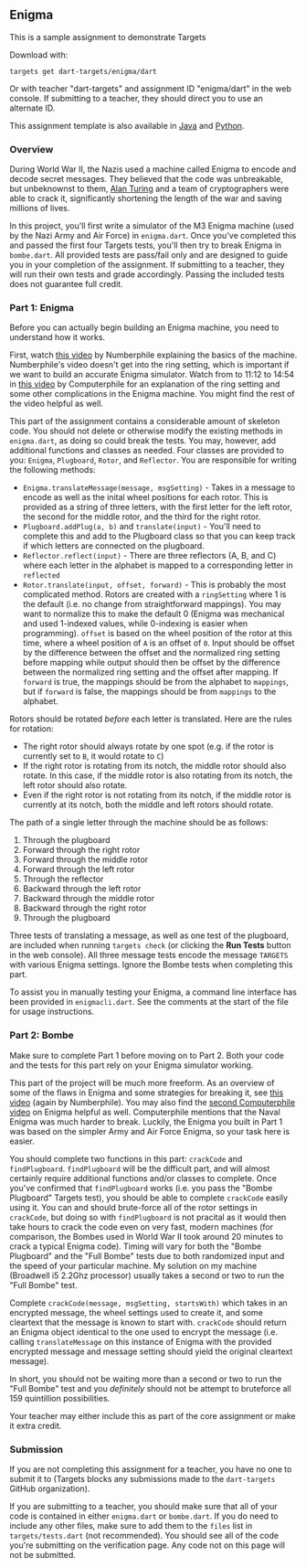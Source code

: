 ## Enigma ##

This is a sample assignment to demonstrate Targets

Download with:

    targets get dart-targets/enigma/dart
    
Or with teacher "dart-targets" and assignment ID "enigma/dart" in the web console.
If submitting to a teacher, they should direct you to use an alternate ID.

This assignment template is also available in [Java](https://github.com/dart-targets/enigma/tree/master/targets-java) and [Python](https://github.com/dart-targets/enigma/tree/master/targets-python).

### Overview ###

During World War II, the Nazis used a machine called Enigma to encode and decode secret messages. They believed that the code was unbreakable, but unbeknownst to them, [Alan Turing](http://en.wikipedia.org/wiki/Alan_Turing) and a team of cryptographers were able to crack it, significantly shortening the length of the war and saving millions of lives.

In this project, you'll first write a simulator of the M3 Enigma machine (used by the Nazi Army and Air Force) in `enigma.dart`. Once you've completed this and passed the first four Targets tests, you'll then try to break Enigma in `bombe.dart`. All provided tests are pass/fail only and are designed to guide you in your completion of the assignment. If submitting to a teacher, they will run their own tests and grade accordingly. Passing the included tests does not guarantee full credit.

### Part 1: Enigma ###

Before you can actually begin building an Enigma machine, you need to understand how it works.

First, watch [this video](https://www.youtube.com/watch?v=G2_Q9FoD-oQ) by Numberphile explaining the basics of the machine. Numberphile's video doesn't get into the ring setting, which is important if we want to build an accurate Enigma simulator. Watch from to 11:12 to 14:54 in [this video](https://youtu.be/d2NWPG2gB_A?t=11m12s) by Computerphile for an explanation of the ring setting and some other complications in the Enigma machine. You might find the rest of the video helpful as well.

This part of the assignment contains a considerable amount of skeleton code. You should not delete or otherwise modify the existing methods in `enigma.dart`, as doing so could break the tests. You may, however, add additional functions and classes as needed. Four classes are provided to you: `Enigma`, `Plugboard`, `Rotor`, and `Reflector`. You are responsible for writing the following methods:

- `Enigma.translateMessage(message, msgSetting)` - Takes in a message to encode as well as the inital wheel positions for each rotor. This is provided as a string of three letters, with the first letter for the left rotor, the second for the middle rotor, and the third for the right rotor.
- `Plugboard.addPlug(a, b)` and `translate(input)` - You'll need to complete this and add to the Plugboard class so that you can keep track if which letters are connected on the plugboard.
- `Reflector.reflect(input)` - There are three reflectors (A, B, and C) where each letter in the alphabet is mapped to a corresponding letter in `reflected`
- `Rotor.translate(input, offset, forward)` - This is probably the most complicated method. Rotors are created with a `ringSetting` where 1 is the default (i.e. no change from straightforward mappings). You may want to normalize this to make the default 0 (Enigma was mechanical and used 1-indexed values, while 0-indexing is easier when programming). `offset` is based on the wheel position of the rotor at this time, where a wheel position of `A` is an offset of `0`. Input should be offset by the difference between the offset and the normalized ring setting before mapping while output should then be offset by the difference between the normalized ring setting and the offset after mapping. If `forward` is true, the mappings should be from the alphabet to `mappings`, but if `forward` is false, the mappings should be from `mappings` to the alphabet.

Rotors should be rotated *before* each letter is translated. Here are the rules for rotation:

- The right rotor should always rotate by one spot (e.g. if the rotor is currently set to `B`, it would rotate to `C`)
- If the right rotor is rotating from its notch, the middle rotor should also rotate. In this case, if the middle rotor is also rotating from its notch, the left rotor should also rotate.
- Even if the right rotor is not rotating from its notch, if the middle rotor is currently at its notch, both the middle and left rotors should rotate.

The path of a single letter through the machine should be as follows:

1. Through the plugboard
2. Forward through the right rotor
3. Forward through the middle rotor
4. Forward through the left rotor
5. Through the reflector
6. Backward through the left rotor
7. Backward through the middle rotor
8. Backward through the right rotor
9. Through the plugboard

Three tests of translating a message, as well as one test of the plugboard, are included when running `targets check` (or clicking the **Run Tests** button in the web console). All three message tests encode the message `TARGETS` with various Enigma settings. Ignore the Bombe tests when completing this part.

To assist you in manually testing your Enigma, a command line interface has been provided in `enigmacli.dart`. See the comments at the start of the file for usage instructions.

### Part 2: Bombe ###

Make sure to complete Part 1 before moving on to Part 2. Both your code and the tests for this part rely on your Enigma simulator working.

This part of the project will be much more freeform. As an overview of some of the flaws in Enigma and some strategies for breaking it, see [this video](https://www.youtube.com/watch?v=V4V2bpZlqx8) (again by Numberphile). You may also find the [second Computerphile video](https://www.youtube.com/watch?v=kj_7Jc1mS9k) on Enigma helpful as well. Computerphile mentions that the Naval Enigma was much harder to break. Luckily, the Enigma you built in Part 1 was based on the simpler Army and Air Force Enigma, so your task here is easier.

You should complete two functions in this part: `crackCode` and `findPlugboard`. `findPlugboard` will be the difficult part, and will almost certainly require additional functions and/or classes to complete. Once you've confirmed that `findPlugboard` works (i.e. you pass the "Bombe Plugboard" Targets test), you should be able to complete `crackCode` easily using it. You can and should brute-force all of the rotor settings in `crackCode`, but doing so with `findPlugboard` is not pracital as it would then take hours to crack the code even on very fast, modern machines (for comparison, the Bombes used in World War II took around 20 minutes to crack a typical Enigma code). Timing will vary for both the "Bombe Plugboard" and the "Full Bombe" tests due to both randomized input and the speed of your particular machine. My solution on my machine (Broadwell i5 2.2Ghz processor) usually takes a second or two to run the "Full Bombe" test. 

Complete `crackCode(message, msgSetting, startsWith)` which takes in an encrypted message, the wheel settings used to create it, and some cleartext that the message is known to start with. `crackCode` should return an Enigma object identical to the one used to encrypt the message (i.e. calling `translateMessage` on this instance of Enigma with the provided encrypted message and message setting should yield the original cleartext message).

In short, you should not be waiting more than a second or two to run the "Full Bombe" test and you *definitely* should not be attempt to bruteforce all 159 quintillion possibilities.

<!-- Not ready yet
If you're stuck on how to approach `findPlugboard`, you may find it helpful to work out some strategies by hand and then apply them to your code. I've developed a [puzzle generator](https://jackthakar.com/enigma/puzzle) based on my solutions to Part 1 that you may find useful (it also provides some strategies for solving by hand). -->

Your teacher may either include this as part of the core assignment or make it extra credit.

### Submission ###

If you are not completing this assignment for a teacher, you have no one to submit it to (Targets blocks any submissions made to the `dart-targets` GitHub organization).

If you are submitting to a teacher, you should make sure that all of your code is contained in either `enigma.dart` or `bombe.dart`. If you do need to include any other files, make sure to add them to the `files` list in `targets/tests.dart` (not recommended). You should see all of the code you're submitting on the verification page. Any code not on this page will not be submitted.


